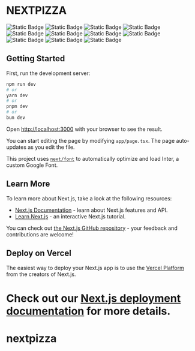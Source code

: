 # **NEXTPIZZA**

![Static Badge](https://img.shields.io/badge/next-14.2.9-blue)
![Static Badge](https://img.shields.io/badge/react-18-red)
![Static Badge](https://img.shields.io/badge/prisma-5.19.1-springgreen)
![Static Badge](https://img.shields.io/badge/axios-1.7.7-green)
![Static Badge](https://img.shields.io/badge/bcrypt-5.1.1-deepskyblue)
![Static Badge](https://img.shields.io/badge/lucide-0.436.0-pink)
![Static Badge](https://img.shields.io/badge/next_auth-4.24.10-red)
![Static Badge](https://img.shields.io/badge/qs-6.13.0-darkorange)
![Static Badge](https://img.shields.io/badge/tailwindcss-1.0.7-blue)
![Static Badge](https://img.shields.io/badge/zod-3.23.8-steelblue)
![Static Badge](https://img.shields.io/badge/zustand-4.5.5-brown)

## Getting Started

First, run the development server:

```bash
npm run dev
# or
yarn dev
# or
pnpm dev
# or
bun dev
```

Open [http://localhost:3000](http://localhost:3000) with your browser to see the result.

You can start editing the page by modifying `app/page.tsx`. The page auto-updates as you edit the file.

This project uses [`next/font`](https://nextjs.org/docs/basic-features/font-optimization) to automatically optimize and load Inter, a custom Google Font.

## Learn More

To learn more about Next.js, take a look at the following resources:

- [Next.js Documentation](https://nextjs.org/docs) - learn about Next.js features and API.
- [Learn Next.js](https://nextjs.org/learn) - an interactive Next.js tutorial.

You can check out [the Next.js GitHub repository](https://github.com/vercel/next.js/) - your feedback and contributions are welcome!

## Deploy on Vercel

The easiest way to deploy your Next.js app is to use the [Vercel Platform](https://vercel.com/new?utm_medium=default-template&filter=next.js&utm_source=create-next-app&utm_campaign=create-next-app-readme) from the creators of Next.js.

# Check out our [Next.js deployment documentation](https://nextjs.org/docs/deployment) for more details.

# nextpizza
